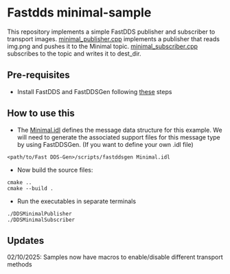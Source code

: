 # Fastdds minimal-sample
This repository implements a simple FastDDS publisher and subscriber to transport images. [minimal_publisher.cpp](./src/minimal_publisher.cpp) implements a publisher that reads img.png and pushes it to the Minimal topic. [minimal_subscriber.cpp](./src/minimal_subscriber.cpp) subscribes to the topic and writes it to dest_dir.

## Pre-requisites

- Install FastDDS and FastDDSGen following [these](https://fast-dds.docs.eprosima.com/en/latest/installation/sources/sources_linux.html) steps

## How to use this

- The [Minimal.idl](./src/Minimal.idl) defines the message data structure for this example. We will need to generate the associated support files for this message type by using FastDDSGen. (If you want to define your own .idl file)

```
<path/to/Fast DDS-Gen>/scripts/fastddsgen Minimal.idl
```

- Now build the source files:

```
cmake ..
cmake --build .
```

- Run the executables in separate terminals
```
./DDSMinimalPublisher
./DDSMinimalSubscriber
```

## Updates

02/10/2025: Samples now have macros to enable/disable different transport methods